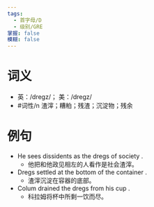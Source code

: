 ```yaml
---
tags:
  - 首字母/D
  - 级别/GRE
掌握: false
模糊: false
---
```

# 词义
- 英：/dreɡz/； 美：/dreɡz/
- #词性/n  渣滓；糟粕；残渣；沉淀物；残余
# 例句
- He sees dissidents as the dregs of society .
	- 他把和他政见相左的人看作是社会渣滓。
- Dregs settled at the bottom of the container .
	- 渣滓沉淀在容器的底部。
- Colum drained the dregs from his cup .
	- 科拉姆将杯中所剩一饮而尽。
